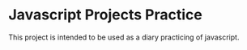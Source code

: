 # Javascript Projects Practice

This project is intended to be used as a diary practicing of javascript. 
